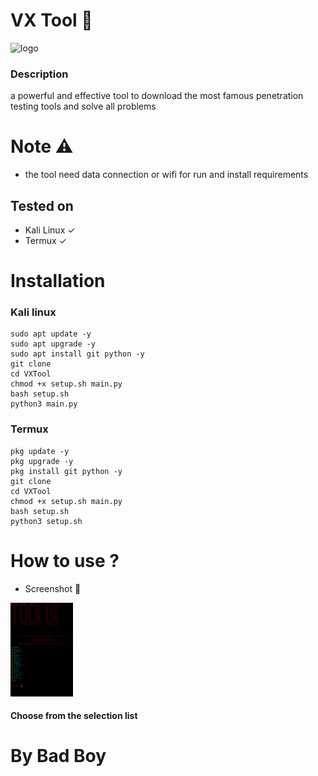 # VX Tool 🦂

<img src="config/github/logo.png" alt="logo" width="100px" height="150px">


### Description

a powerful and effective tool to download the most famous penetration testing tools and solve all problems

# Note ⚠️
+ the tool need data connection or wifi for run and install requirements 

## Tested on 
+ Kali Linux ✓
+ Termux ✓

# Installation

### Kali linux 

```
sudo apt update -y
sudo apt upgrade -y
sudo apt install git python -y
git clone
cd VXTool
chmod +x setup.sh main.py
bash setup.sh
python3 main.py
```
### Termux

```
pkg update -y
pkg upgrade -y
pkg install git python -y
git clone
cd VXTool
chmod +x setup.sh main.py
bash setup.sh
python3 setup.sh
```
# How to use ?

+ Screenshot 📸
 <img src="config/github/screenshot.png" alt="Screenshot" width="100px" height="150px">

#### Choose from the selection list

# By Bad Boy 


